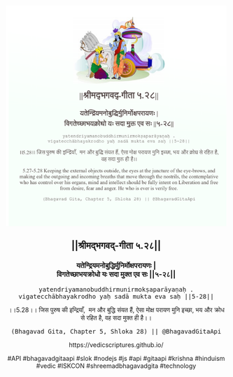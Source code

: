 <img src="../../asset/BG_5_28.png"/>
<center><h2>||श्रीमद्‍भगवद्‍-गीता ५.२८||</h2>
<h3>यतेन्द्रियमनोबुद्धिर्मुनिर्मोक्षपरायणः |<br/>विगतेच्छाभयक्रोधो यः सदा मुक्त एव सः ||५-२८||</h3>
<pre>yatendriyamanobuddhirmunirmokṣaparāyaṇaḥ .<br/>vigatecchābhayakrodho yaḥ sadā mukta eva saḥ ||5-28||</pre>
<p>।।5.28।। जिस पुरुष की इन्द्रियाँ,  मन और बुद्धि संयत हैं, ऐसा मोक्ष परायण मुनि इच्छा, भय और क्रोध से रहित है, वह सदा मुक्त ही है।।</p>
<pre>(Bhagavad Gita, Chapter 5, Shloka 28) || @BhagavadGitaApi</pre><p>https://vedicscriptures.github.io/</p><p>#API #bhagavadgitaapi #slok #nodejs #js #api #gitaapi #krishna #hinduism #vedic #ISKCON #shreemadbhagavadgita #technology</p></center>
